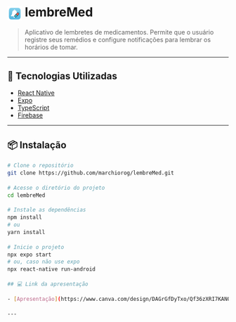 <h1>
  <img src="assets/logo.png" alt="Logo" width="33" style="vertical-align: middle;">
  lembreMed
</h1>

> Aplicativo de lembretes de medicamentos.
> Permite que o usuário registre seus remédios e configure notificações para lembrar os horários de tomar.

---

## 🚀 Tecnologias Utilizadas

- [React Native](https://reactnative.dev/)
- [Expo](https://expo.dev/) 
- [TypeScript](https://www.typescriptlang.org/)
- [Firebase](https://firebase.google.com/)

---

## 📦 Instalação

```bash
# Clone o repositório
git clone https://github.com/marchiorog/lembreMed.git

# Acesse o diretório do projeto
cd lembreMed

# Instale as dependências
npm install
# ou
yarn install

# Inicie o projeto
npx expo start
# ou, caso não use expo
npx react-native run-android

## 💻 Link da apresentação

- [Apresentação](https://www.canva.com/design/DAGrGfDyTxo/Qf36zXRI7KAN0i9tyn6Fjw/edit?utm_content=DAGrGfDyTxo&utm_campaign=designshare&utm_medium=link2&utm_source=sharebutton)

---


